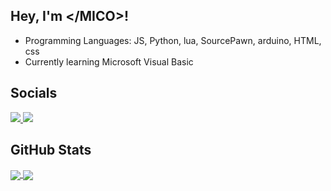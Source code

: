 ## Hey, I'm \</MICO\>!
<ul>
  <li>Programming Languages: JS, Python, lua, SourcePawn, arduino, HTML, css</li>
  <li>Currently learning Microsoft Visual Basic</li>
</ul>

## Socials
<a href="https://discord.gg/c5nCHfp" rel="nofollow">
  <img src="https://discord.c99.nl/widget/theme-4/391706038698508299.png" style="max-width: 100%;">
</a>
<a href="https://steamcommunity.com/profiles/76561198985255524" rel="nofollow">
  <img src="https://steam.mmosvc.com/76561198985255524/v1.png" style="max-width: 95%;">
</a>
<br>

## GitHub Stats
<a href="https://github.com/DEV-MICO">
  <img align="center" src="https://github-readme-stats.vercel.app/api?username=DEV-MICO&show_icons=true&theme=github_dark" />
</a>
<a href="https://github.com/DEV-MICO">
  <img align="center" src="https://github-readme-stats.vercel.app/api/top-langs/?username=DEV-MICO&theme=github_dark" />
</a>
